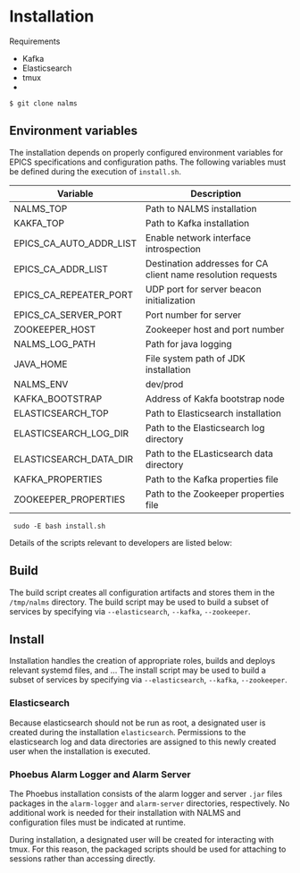 # Installation

Requirements
- Kafka
- Elasticsearch
- tmux
- 

```
$ git clone nalms
```

## Environment variables

The installation depends on properly configured environment variables for EPICS specifications and configuration paths. The following variables must be defined during the execution of `install.sh`.

| Variable                 | Description                                                   |
|--------------------------|---------------------------------------------------------------|
| NALMS_TOP                | Path to NALMS installation                                    |
| KAKFA_TOP                | Path to Kafka installation                                    |
| EPICS_CA_AUTO_ADDR_LIST  | Enable network interface introspection                        |
| EPICS_CA_ADDR_LIST       | Destination addresses for CA client name resolution requests  |
| EPICS_CA_REPEATER_PORT   | UDP port for server beacon initialization                     |
| EPICS_CA_SERVER_PORT     | Port number for server                                        |
| ZOOKEEPER_HOST           | Zookeeper host and port number                                |
| NALMS_LOG_PATH           | Path for java logging                                         |
| JAVA_HOME                | File system path of JDK installation                          |
| NALMS_ENV                | dev/prod                                                      |
| KAFKA_BOOTSTRAP          | Address of Kakfa bootstrap node                               |
| ELASTICSEARCH_TOP        | Path to Elasticsearch installation                            |
| ELASTICSEARCH_LOG_DIR    | Path to the Elasticsearch log directory                       |
| ELASTICSEARCH_DATA_DIR   | Path to the ELasticsearch data directory                      |
| KAFKA_PROPERTIES         | Path to the Kafka properties file                             |
| ZOOKEEPER_PROPERTIES     | Path to the Zookeeper properties file                         |


` sudo -E bash install.sh`


Details of the scripts relevant to developers are listed below:

## Build

The build script creates all configuration artifacts and stores them in the `/tmp/nalms` directory. The build script may be used to build a subset of services by specifying via `--elasticsearch`, `--kafka`, `--zookeeper`.


## Install

Installation handles the creation of appropriate roles, builds and deploys relevant systemd files, and ... The install script may be used to build a subset of services by specifying via `--elasticsearch`, `--kafka`, `--zookeeper`.


### Elasticsearch

Because elasticsearch should not be run as root, a designated user is created during the installation `elasticsearch`.
Permissions to the elasticsearch log and data directories are assigned to this newly created user when the installation is executed. 

### Phoebus Alarm Logger and Alarm Server

The Phoebus installation consists of the alarm logger and server `.jar` files packages in the `alarm-logger` and `alarm-server` directories, respectively. No additional work is needed for their installation with NALMS and configuration files must be indicated at runtime. 

During installation, a designated user will be created for interacting with tmux. For this reason, the packaged scripts should be used for attaching to sessions rather than accessing directly.